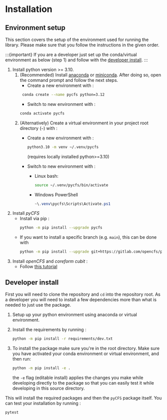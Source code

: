 # Installation

## Environment setup

This section covers the setup of the environment used for running the library. Please make sure that you follow the
instructions in the given order.

:::{important}
If you are a developer just set up the conda/virtual environment as below (step 1) and follow with
the [developer install](#developer-install).
:::

1. Install python version  >= 3.10.
    1. (Recommended) Install [anaconda](https://www.anaconda.com/download)
       or [miniconda](https://docs.conda.io/projects/miniconda/en/latest/miniconda-install.html). After doing so, open
       the command prompt and follow the next steps.
        - Create a new environment with :
       ```bash
        conda create --name pycfs python=3.12
        ```
        - Switch to new environment with :
        ```bash
        conda activate pycfs
        ```
    2. (Alternatively) Create a virtual environment in your project root directory (`~`) with :
       - Create a new environment with :
            ```bash
            python3.10 -m venv ~/.venv/pycfs
            ```
            (requires locally installed python>=3.10)
        - Switch to new environment with :
        
            - Linux bash: 
                ```bash
                source ~/.venv/pycfs/bin/activate
                ```

            - Windows PowerShell
                ```powershell
                ~\.venv\pycfs\Scripts\Activate.ps1
                ```
2. Install *pyCFS*
    - Install via pip :
        ```bash
        python -m pip install --upgrade pycfs
        ```
    - If you want to install a specific branch (e.g. `main`), this can be done with
        ```bash
        python -m pip install --upgrade git+https://gitlab.com/opencfs/pycfs@main
        ```
3. Install *openCFS* and *coreform cubit* :
    - Follow [this tutorial](https://opencfs.gitlab.io/userdocu/Installation/)

## Developer install

First you will need to clone the repository and `cd` into the repository root. As a developer you will need to install
a few dependencies more than what is needed to just use the package.

1. Setup up your python environment using anaconda or virtual environment.

2. Install the requirements by running :
   ```bash
   python -m pip install -r requirements/dev.txt
   ```
3. To install the package make sure you're in the root directory. Make sure you have activated your
   conda environment or virtual environment, and then run:

   ```bash
   python -m pip install -e .
   ```

   the `-e` flag (editable install) applies the changes you make while developing directly to the package so that you can
   easily test it while developing in this source directory.

This will install the required packages and then the `pyCFS` package itself. You can test your installation by running :

```bash
pytest
```
